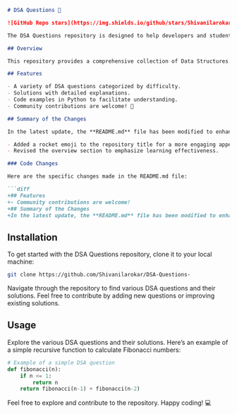 ```markdown
# DSA Questions 🚀

![GitHub Repo stars](https://img.shields.io/github/stars/Shivanilarokar/DSA-Questions-?style=social) ![GitHub forks](https://img.shields.io/github/forks/Shivanilarokar/DSA-Questions-?style=social)

The DSA Questions repository is designed to help developers and students enhance their understanding of data structures and algorithms through practical questions and solutions. Each question is carefully curated, providing a solid foundation for mastering DSA concepts.

## Overview

This repository provides a comprehensive collection of Data Structures and Algorithms (DSA) questions, along with solutions and explanations to help you learn effectively.

## Features

- A variety of DSA questions categorized by difficulty.
- Solutions with detailed explanations.
- Code examples in Python to facilitate understanding.
- Community contributions are welcome! 🎉

## Summary of the Changes

In the latest update, the **README.md** file has been modified to enhance clarity and engagement. The following changes were made:

- Added a rocket emoji to the repository title for a more engaging appearance.
- Revised the overview section to emphasize learning effectiveness.

### Code Changes

Here are the specific changes made in the README.md file:

```diff
+## Features
+- Community contributions are welcome!
+## Summary of the Changes
+In the latest update, the **README.md** file has been modified to enhance clarity and engagement.
```

## Installation

To get started with the DSA Questions repository, clone it to your local machine:

```bash
git clone https://github.com/Shivanilarokar/DSA-Questions-
```

Navigate through the repository to find various DSA questions and their solutions. Feel free to contribute by adding new questions or improving existing solutions.

## Usage

Explore the various DSA questions and their solutions. Here’s an example of a simple recursive function to calculate Fibonacci numbers:

```python
# Example of a simple DSA question
def fibonacci(n):
    if n <= 1:
        return n
    return fibonacci(n-1) + fibonacci(n-2)
```

Feel free to explore and contribute to the repository. Happy coding! 💻
```